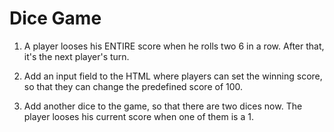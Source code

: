 # Dice Game


1. A player looses his ENTIRE score when he rolls two 6 in a row. After that, it's the next player's turn.

2. Add an input field to the HTML where players can set the winning score, so that they can change the predefined score of 100.

3. Add another dice to the game, so that there are two dices now. The player looses his current score when one of them is a 1.